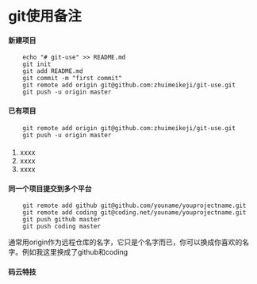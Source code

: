 # git使用备注

#### 新建项目
        echo "# git-use" >> README.md
        git init
        git add README.md
        git commit -m "first commit"
        git remote add origin git@github.com:zhuimeikeji/git-use.git
        git push -u origin master


#### 已有项目
        git remote add origin git@github.com:zhuimeikeji/git-use.git
        git push -u origin master


#### 

1. xxxx
2. xxxx
3. xxxx

#### 同一个项目提交到多个平台
        git remote add github git@github.com/youname/youprojectname.git
        git remote add coding git@coding.net/youname/youprojectname.git
        git push github master
        git push coding master

通常用origin作为远程仓库的名字，它只是个名字而已，你可以换成你喜欢的名字。例如我这里换成了github和coding

#### 码云特技

